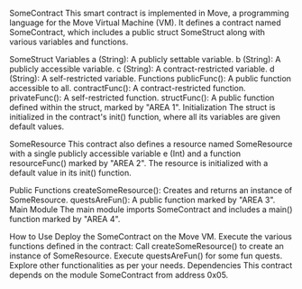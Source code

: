 SomeContract
This smart contract is implemented in Move, a programming language for the Move Virtual Machine (VM). It defines a contract named SomeContract, which includes a public struct SomeStruct along with various variables and functions.

SomeStruct
Variables
a (String): A publicly settable variable.
b (String): A publicly accessible variable.
c (String): A contract-restricted variable.
d (String): A self-restricted variable.
Functions
publicFunc(): A public function accessible to all.
contractFunc(): A contract-restricted function.
privateFunc(): A self-restricted function.
structFunc(): A public function defined within the struct, marked by "AREA 1".
Initialization
The struct is initialized in the contract's init() function, where all its variables are given default values.

SomeResource
This contract also defines a resource named SomeResource with a single publicly accessible variable e (Int) and a function resourceFunc() marked by "AREA 2". The resource is initialized with a default value in its init() function.

Public Functions
createSomeResource(): Creates and returns an instance of SomeResource.
questsAreFun(): A public function marked by "AREA 3".
Main Module
The main module imports SomeContract and includes a main() function marked by "AREA 4".

How to Use
Deploy the SomeContract on the Move VM.
Execute the various functions defined in the contract:
Call createSomeResource() to create an instance of SomeResource.
Execute questsAreFun() for some fun quests.
Explore other functionalities as per your needs.
Dependencies
This contract depends on the module SomeContract from address 0x05.
